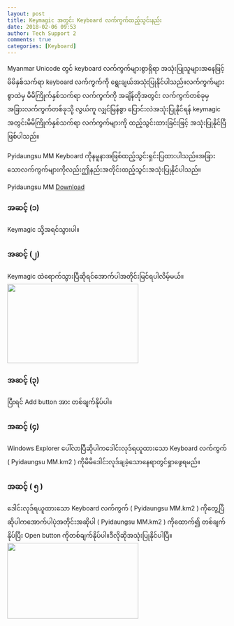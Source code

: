 ```yaml
---
layout: post
title: Keymagic အတွင်း Keyboard လက်ကွက်ထည့်သွင်းနည်း
date: 2018-02-06 09:53
author: Tech Support 2
comments: true
categories: [Keyboard]
---
```

Myanmar Unicode တွင် keyboard လက်ကွက်များစွာရှိရာ အသုံးပြုသူများအနေဖြင့် မိမိနှစ်သက်ရာ keyboard လက်ကွက်ကို ရွေးချယ်အသုံးပြုနိုင်ပါသည်။လက်ကွက်များစွာထဲမှ မိမိကြိုက်နှစ်သက်ရာ လက်ကွက်ကို အချိန်တိုအတွင်း လက်ကွက်တစ်ခုမှ အခြားလက်ကွက်တစ်ခုသို့ လွယ်ကူ လျှင်မြန်စွာ ပြောင်းလဲအသုံးပြုနိုင်ရန် keymagic အတွင်းမိမိကြိုက်နှစ်သက်ရာ လက်ကွက်များကို ထည့်သွင်းထားခြင်းဖြင့် အသုံးပြုနိုင်ပြီဖြစ်ပါသည်။

Pyidaungsu MM Keyboard ကိုနမူနာအဖြစ်ထည့်သွင်းရှင်းပြထားပါသည်။အခြားသောလက်ကွက်များကိုလည်းဤနည်းအတိုင်းထည့်သွင်းအသုံးပြုနိုင်ပါသည်။

Pyidaungsu MM <a href="http://www.unicodetoday.org/downloads/Pyidaungsu%20MM.km2">Download</a>
<h3><strong>အဆင့် (၁)</strong></h3>
Keymagic သို့အရင်သွားပါ။
<h3>အဆင့် (၂)</h3>
Keymagic ထဲရောက်သွားပြီဆိုရင်အောက်ပါအတိုင်းမြင်ရပါလိမ့်မယ်။

<img class="aligncenter wp-image-1341 size-medium" src="http://localhost/wordpress/wp-content/uploads/2018/02/Untitled-1.png" alt="" width="300" height="181" />
<h3>အဆင့် (၃)</h3>
ပြီးရင် Add button အား တစ်ချက်နိုပ်ပါ။
<h3>အဆင့် (၄)</h3>
Windows Explorer ပေါ်လာပြီဆိုပါကဒေါင်းလုဒ်ရယူထားသော Keyboard လက်ကွက် ( Pyidaungsu MM.km2 ) ကိုမိမိဒေါင်းလုဒ်ချခဲ့သောနေရာတွင်ရှာဖွေရမည်။
<h3>အဆင့် ( ၅ )</h3>
ဒေါင်းလုဒ်ရယူထားသော Keyboard လက်ကွက် ( Pyidaungsu MM.km2 ) ကိုတွေ့ပြီဆိုပါကအောက်ပါပုံအတိုင်းအဆိုပါ ( Pyidaungsu MM.km2 ) ကိုထောက်၍ တစ်ချက်နိုပ်ပြီး Open button ကိုတစ်ချက်နိုပ်ပါ။ဒီလိုဆိုအသုံးပြုနိုင်ပါပြီ။
<img class="aligncenter wp-image-3514 size-medium" src="http://www.unicodetoday.org/wp-content/uploads/2018/02/Untitled-300x173.png" alt="" width="300" height="173" />
